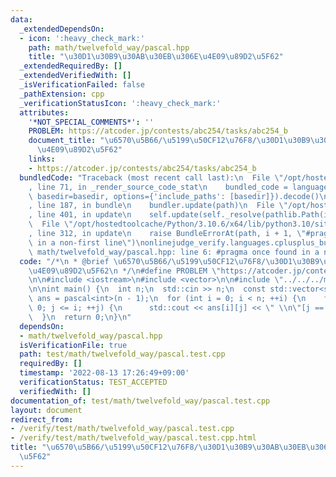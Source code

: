 ```yaml
---
data:
  _extendedDependsOn:
  - icon: ':heavy_check_mark:'
    path: math/twelvefold_way/pascal.hpp
    title: "\u30D1\u30B9\u30AB\u30EB\u306E\u4E09\u89D2\u5F62"
  _extendedRequiredBy: []
  _extendedVerifiedWith: []
  _isVerificationFailed: false
  _pathExtension: cpp
  _verificationStatusIcon: ':heavy_check_mark:'
  attributes:
    '*NOT_SPECIAL_COMMENTS*': ''
    PROBLEM: https://atcoder.jp/contests/abc254/tasks/abc254_b
    document_title: "\u6570\u5B66/\u5199\u50CF12\u76F8/\u30D1\u30B9\u30AB\u30EB\u306E\
      \u4E09\u89D2\u5F62"
    links:
    - https://atcoder.jp/contests/abc254/tasks/abc254_b
  bundledCode: "Traceback (most recent call last):\n  File \"/opt/hostedtoolcache/Python/3.10.6/x64/lib/python3.10/site-packages/onlinejudge_verify/documentation/build.py\"\
    , line 71, in _render_source_code_stat\n    bundled_code = language.bundle(stat.path,\
    \ basedir=basedir, options={'include_paths': [basedir]}).decode()\n  File \"/opt/hostedtoolcache/Python/3.10.6/x64/lib/python3.10/site-packages/onlinejudge_verify/languages/cplusplus.py\"\
    , line 187, in bundle\n    bundler.update(path)\n  File \"/opt/hostedtoolcache/Python/3.10.6/x64/lib/python3.10/site-packages/onlinejudge_verify/languages/cplusplus_bundle.py\"\
    , line 401, in update\n    self.update(self._resolve(pathlib.Path(included), included_from=path))\n\
    \  File \"/opt/hostedtoolcache/Python/3.10.6/x64/lib/python3.10/site-packages/onlinejudge_verify/languages/cplusplus_bundle.py\"\
    , line 312, in update\n    raise BundleErrorAt(path, i + 1, \"#pragma once found\
    \ in a non-first line\")\nonlinejudge_verify.languages.cplusplus_bundle.BundleErrorAt:\
    \ math/twelvefold_way/pascal.hpp: line 6: #pragma once found in a non-first line\n"
  code: "/*\n * @brief \u6570\u5B66/\u5199\u50CF12\u76F8/\u30D1\u30B9\u30AB\u30EB\u306E\
    \u4E09\u89D2\u5F62\n */\n#define PROBLEM \"https://atcoder.jp/contests/abc254/tasks/abc254_b\"\
    \n\n#include <iostream>\n#include <vector>\n\n#include \"../../../math/twelvefold_way/pascal.hpp\"\
    \n\nint main() {\n  int n;\n  std::cin >> n;\n  const std::vector<std::vector<int>>\
    \ ans = pascal<int>(n - 1);\n  for (int i = 0; i < n; ++i) {\n    for (int j =\
    \ 0; j <= i; ++j) {\n      std::cout << ans[i][j] << \" \\n\"[j == i];\n    }\n\
    \  }\n  return 0;\n}\n"
  dependsOn:
  - math/twelvefold_way/pascal.hpp
  isVerificationFile: true
  path: test/math/twelvefold_way/pascal.test.cpp
  requiredBy: []
  timestamp: '2022-08-13 17:26:49+09:00'
  verificationStatus: TEST_ACCEPTED
  verifiedWith: []
documentation_of: test/math/twelvefold_way/pascal.test.cpp
layout: document
redirect_from:
- /verify/test/math/twelvefold_way/pascal.test.cpp
- /verify/test/math/twelvefold_way/pascal.test.cpp.html
title: "\u6570\u5B66/\u5199\u50CF12\u76F8/\u30D1\u30B9\u30AB\u30EB\u306E\u4E09\u89D2\
  \u5F62"
---
```

